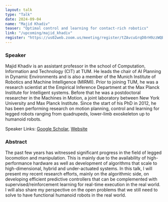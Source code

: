 ```yaml
---
layout: talk
type: "Talk"
date: 2024-09-04
name: "Majid Khadiv"
teaser: "Optimal control and learning for contact-rich robotics"
link: "/upcoming/majid_khadiv"
register: "https://us02web.zoom.us/meeting/register/tZAvcuGrqD0rH9zzWQBHhx6MSUrTHO_g8l65"
---
```



### Speaker 
Majid Khadiv is an assistant professor in the school of Computation, Information and Technology (CIT) at TUM. He leads the chair of AI Planning in Dynamic Environments and is also a member of the Munich Institute of Robotics and Machine Intelligence (MIRMI). Prior to joining TUM, he was a research scientist at the Empirical Inference Department at the Max Planck Institute for Intelligent systems. Before that he was a postdoctoral researcher in the Machines in Motion, a joint laboratory between New York University and Max Planck Institute. Since the start  of his PhD in 2012, he has been performing research on motion planning, control and learning for legged robots ranging from quadrupeds, lower-limb exoskeleton up to humanoid robots.

Speaker Links: [Google Scholar](https://scholar.google.com/citations?user=WCUNvnkAAAAJ), [Website](https://www.ce.cit.tum.de/en/aipd/home/)


### Abstract
The past few years has witnessed significant progress in the field of legged locomotion and manipulation. This is mainly due to the availability of high-performance hardware as well as development of algorithms that scale to high-dimensional, hybrid and under-actuated systems. In this talk, I will present my recent research efforts, mainly on the algorithmic side, on developing efficient predictive controllers that can be complemented with supervised/reinforcement learning for real-time execution in the real world. I will also share my perspective on the open problems that we still need to solve to have functional humanoid robots in the real world.